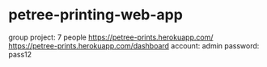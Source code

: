 # petree-printing-web-app
group project: 7 people
https://petree-prints.herokuapp.com/
https://petree-prints.herokuapp.com/dashboard
account: admin
password: pass12

